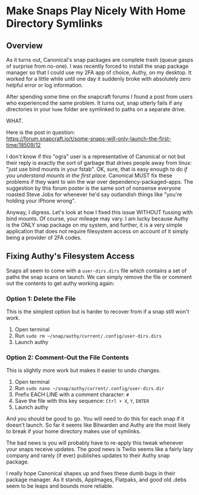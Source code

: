 # Make Snaps Play Nicely With Home Directory Symlinks

## Overview

As it turns out, Canonical's snap packages are complete trash (queue 
gasps of surprise from no-one).  I was recently forced to install
the snap package manager so that I could use my 2FA app of choice, Authy,
on my desktop.  It worked for a little while until one day it suddenly broke
with absolutely zero helpful error or log information.  
  
After spending some time on the snapcraft forums I found a post from users
who experienced the same problem.  It turns out, snap utterly fails if any
directories in your `home` folder are symlinked to paths on a separate drive.  
  
WHAT.  
  
Here is the post in question:  
<https://forum.snapcraft.io/t/some-snaps-will-only-launch-the-first-time/18509/12>  
  
I don't know if this "ogra" user is a representative of Canonical or not but
their reply is exactly the sort of garbage that drives people away from
linux: "just use bind mounts in your fstab".  OK, sure, that is easy enough
to do _if you understand mounts in the first place_.  Canonical MUST fix
these problems if they want to win the war over dependency-packaged-apps.  The
suggestion by this forum poster is the same sort of nonsense everyone roasted
Steve Jobs for whenever he'd say outlandish things like "you're holding your iPhone wrong".  
  
Anyway, I digress.  Let's look at how I fixed this issue WITHOUT fussing with
bind mounts.  Of course, your mileage may vary.  I am lucky because Authy is
the ONLY snap package on my system, and further, it is a very simple application
that does not require filesystem access on account of it simply being a provider
of 2FA codes.  
  
## Fixing Authy's Filesystem Access

Snaps all seem to come with a `user-dirs.dirs` file which contains a set of paths
the snap scans on launch.  We can simply remove the file or comment out the
contents to get authy working again:  

### Option 1: Delete the File

This is the simplest option but is harder to recover from if a snap still won't work.  
  
1. Open terminal
1. Run `sudo rm ~/snap/authy/current/.config/user-dirs.dirs`
1. Launch authy

### Option 2: Comment-Out the File Contents

This is slightly more work but makes it easier to undo changes.  
  
1. Open terminal
1. Run `sudo nano ~/snap/authy/current/.config/user-dirs.dir`
1. Prefix EACH LINE with a comment character: `#`
1. Save the file with this key sequence: `Ctrl + X`, `Y`, `ENTER`
1. Launch authy
  
And you should be good to go.  You will need to do this for each snap if it
doesn't launch.  So far it seems like Bitwarden and Authy are the most
likely to break if your home directory makes use of symlinks.  
  
The bad news is you will probably have to re-apply this tweak whenever your
snaps receive updates.  The good news is Twilio seems like a fairly lazy company
and rarely (if ever) publishes updates to their Authy snap package.  
  
I really hope Canonical shapes up and fixes these dumb bugs in their package manager.
As it stands, AppImages, Flatpaks, and good old .debs seem to be leaps and bounds
more reliable.
